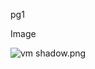 pg1
<question source="labguidepage0013Umqf2LI" />
<question source="labguidepage001EjRFVVxp" />
<question source="labguidepage001cEXCmQqy" />
<question source="labguidepage001Rtz1gqFb" />

Image

![vm shadow.png](https://docs-api-qa.cloudlabs.ai/repos/raw.githubusercontent.com/AzharSpektra/samplerepo/main/185063qn0rI6s/images/vm%20shadow.png?token=8b2t1Sg45N8JBe8QNwBlyhJq)